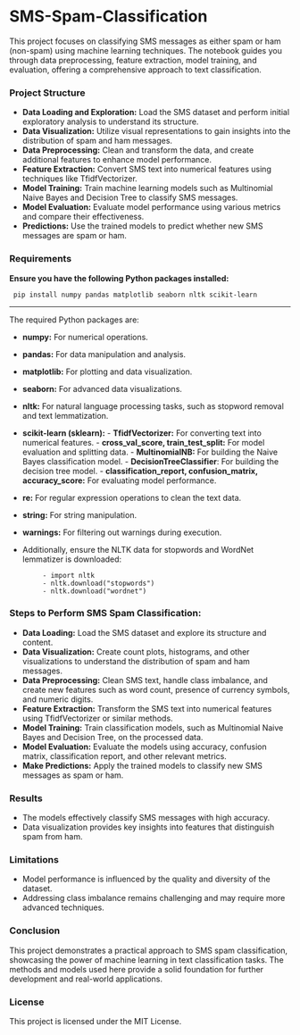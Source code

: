# SMS-Spam-Classification
This project focuses on classifying SMS messages as either spam or ham (non-spam) using machine learning techniques. The notebook guides you through data preprocessing, feature extraction, model training, and evaluation, offering a comprehensive approach to text classification.

### Project Structure
- __Data Loading and Exploration:__ Load the SMS dataset and perform initial exploratory analysis to understand its structure.
- __Data Visualization:__ Utilize visual representations to gain insights into the distribution of spam and ham messages.
- __Data Preprocessing:__ Clean and transform the data, and create additional features to enhance model performance.
- __Feature Extraction:__ Convert SMS text into numerical features using techniques like TfidfVectorizer.
- __Model Training:__ Train machine learning models such as Multinomial Naive Bayes and Decision Tree to classify SMS messages.
- __Model Evaluation:__ Evaluate model performance using various metrics and compare their effectiveness.
- __Predictions:__ Use the trained models to predict whether new SMS messages are spam or ham.                                                                                                                           
### Requirements
__Ensure you have the following Python packages installed:__ <br>

     pip install numpy pandas matplotlib seaborn nltk scikit-learn

---
The required Python packages are:
- __numpy:__ For numerical operations.
- __pandas:__ For data manipulation and analysis.
- __matplotlib:__ For plotting and data visualization.
- __seaborn:__ For advanced data visualizations.
- __nltk:__ For natural language processing tasks, such as stopword removal and text lemmatization.
- __scikit-learn (sklearn):__
                              - __TfidfVectorizer:__ For converting text into numerical features.
                              - __cross_val_score, train_test_split:__ For model evaluation and splitting data.
                              - __MultinomialNB:__ For building the Naive Bayes classification model.
                              - __DecisionTreeClassifier__: For building the decision tree model.
                              - __classification_report, confusion_matrix, accuracy_score:__ For evaluating model performance.
- __re:__ For regular expression operations to clean the text data.
- __string:__ For string manipulation.
- __warnings:__ For filtering out warnings during execution.
- Additionally, ensure the NLTK data for stopwords and WordNet lemmatizer is downloaded: <br>


           - import nltk
           - nltk.download("stopwords")
           - nltk.download("wordnet")
### Steps to Perform SMS Spam Classification:
- __Data Loading:__ Load the SMS dataset and explore its structure and content.
- __Data Visualization:__ Create count plots, histograms, and other visualizations to understand the distribution of spam and ham messages.
- __Data Preprocessing:__ Clean SMS text, handle class imbalance, and create new features such as word count, presence of currency symbols, and numeric digits.
- __Feature Extraction:__ Transform the SMS text into numerical features using TfidfVectorizer or similar methods.
- __Model Training:__ Train classification models, such as Multinomial Naive Bayes and Decision Tree, on the processed data.
- __Model Evaluation:__ Evaluate the models using accuracy, confusion matrix, classification report, and other relevant metrics.
- __Make Predictions:__ Apply the trained models to classify new SMS messages as spam or ham.
### Results
- The models effectively classify SMS messages with high accuracy.
- Data visualization provides key insights into features that distinguish spam from ham.
### Limitations
- Model performance is influenced by the quality and diversity of the dataset.
- Addressing class imbalance remains challenging and may require more advanced techniques.
### Conclusion
This project demonstrates a practical approach to SMS spam classification, showcasing the power of machine learning in text classification tasks. The methods and models used here provide a solid foundation for further development and real-world applications.

### License
This project is licensed under the MIT License.
